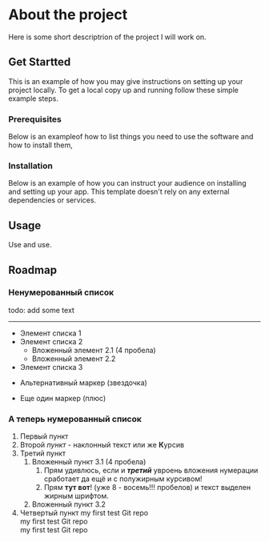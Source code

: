 # About the project

Here is some short descriptrion of the project I will work on.

## Get Startted

This is an example of how you may give instructions on setting up your project locally.
To get a local copy up and running follow these simple example steps.


### Prerequisites

Below is an exampleof how to list things you need to use the software and how to install them,

### Installation

Below is an example of how you can instruct your audience on installing and setting up your app. This template doesn't rely on any external dependencies or services.

## Usage

Use and use.

## Roadmap
### Ненумерованный список
todo: add some text
***
- Элемент списка 1
- Элемент списка 2
  - Вложенный элемент 2.1 (4 пробела)
  - Вложенный элемент 2.2
- Элемент списка 3

* Альтернативный маркер (звездочка)
+ Еще один маркер (плюс)


### А теперь нумерованный список

1. Первый пункт
2. Второй *пункт* - наклонный текст или же **К**урсив
3. Третий пункт
   1. Вложенный пункт 3.1 (4 пробела)
       1. Прям удивлюсь, если и ***третий*** увроень вложения нумерации сработает да ещё и с полужирным курсивом!
       1. Прям **тут вот**! (уже 8 - восемь!!! пробелов) и текст выделен жирным шрифтом.
   2. Вложенный пункт 3.2
4. Четвертый пункт
my first test Git repo  
my first test Git repo  
my first test Git repo  

